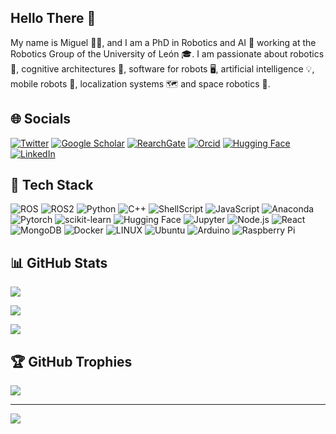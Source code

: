 ## Hello There 👋

My name is Miguel 👨‍🔬, and I am a PhD in Robotics and AI 🤖 working at the Robotics Group of the University of León 🎓. I am passionate about robotics 🤖, cognitive architectures 🧠, software for robots 🖥️, artificial intelligence 💡, mobile robots 🦿, localization systems 🗺 and space robotics 🚀.

## 🌐 Socials

[![Twitter](https://img.shields.io/badge/Twitter-000000?style=for-the-badge&logo=x&logoColor=white)](https://twitter.com/miggsant) [![Google Scholar](https://img.shields.io/badge/Google_Scholar-4285F4?style=for-the-badge&logo=google-scholar&logoColor=white)](https://scholar.google.es/citations?user=4D2C-_wAAAAJ&hl=es&oi=ao) [![RearchGate](https://img.shields.io/badge/Research_Gate-00CCBB.svg?&style=for-the-badge&logo=ResearchGate&logoColor=white)](https://www.researchgate.net/profile/Miguel-A-Gonzalez-Santamarta) [![Orcid](https://img.shields.io/badge/orcid-A6CE39?style=for-the-badge&logo=orcid&logoColor=white)](https://orcid.org/0000-0002-7658-8600) [![Hugging Face](https://img.shields.io/badge/%F0%9F%A4%97%20Hugging%20Face-white?style=for-the-badge)](https://huggingface.co/mgonzs13) [![LinkedIn](https://img.shields.io/badge/LinkedIn-0077B5?style=for-the-badge&logo=linkedin&logoColor=white)](https://www.linkedin.com/in/miguel-%C3%A1ngel-gonz%C3%A1lez-santamarta-3087ba181/)

## 🚀 Tech Stack

![ROS](https://img.shields.io/badge/ros-grey.svg?style=for-the-badge&logo=ros&logoColor=white) ![ROS2](https://img.shields.io/badge/ros%202-grey.svg?style=for-the-badge&logo=ros&logoColor=white) ![Python](https://img.shields.io/badge/python-3670A0?style=for-the-badge&logo=python&logoColor=ffdd54) ![C++](https://img.shields.io/badge/C%2B%2B-00599C?style=for-the-badge&logo=c%2B%2B&logoColor=white) ![ShellScript](https://img.shields.io/badge/Shell_Script-121011?style=for-the-badge&logo=gnu-bash&logoColor=white) ![JavaScript](https://img.shields.io/badge/javascript-%23323330.svg?style=for-the-badge&logo=javascript&logoColor=%23F7DF1E) ![Anaconda](https://img.shields.io/badge/Anaconda-%2344A833.svg?style=for-the-badge&logo=anaconda&logoColor=white) ![Pytorch](https://img.shields.io/badge/PyTorch-grey.svg?style=for-the-badge&logo=pytorch) ![scikit-learn](https://img.shields.io/badge/scikit--learn-%23F7931E.svg?style=for-the-badge&logo=scikit-learn&logoColor=white) ![Hugging Face](https://img.shields.io/badge/%F0%9F%A4%97%20Hugging%20Face-white?style=for-the-badge) ![Jupyter](https://img.shields.io/badge/Jupyter-Lab-F37626.svg?style=for-the-badge&logo=Jupyter) ![Node.js](https://img.shields.io/badge/Node.js-339933?style=for-the-badge&logo=node.js&logoColor=white) ![React](https://img.shields.io/badge/React-61DAFB?style=for-the-badge&logo=react&logoColor=black) ![MongoDB](https://img.shields.io/badge/MongoDB-%234ea94b.svg?style=for-the-badge&logo=mongodb&logoColor=white) ![Docker](https://img.shields.io/badge/docker-%230db7ed.svg?style=for-the-badge&logo=docker&logoColor=white) ![LINUX](https://img.shields.io/badge/Linux-FCC624?style=for-the-badge&logo=linux&logoColor=black) ![Ubuntu](https://img.shields.io/badge/Ubuntu-E95420?style=for-the-badge&logo=ubuntu&logoColor=black) ![Arduino](https://img.shields.io/badge/-Arduino-00979D?style=for-the-badge&logo=Arduino&logoColor=white) ![Raspberry Pi](https://img.shields.io/badge/-RaspberryPi-C51A4A?style=for-the-badge&logo=Raspberry-Pi)

## 📊 GitHub Stats

![](https://github-readme-stats-git-masterorgs-github-readme-stats-team.vercel.app/api?username=mgonzs13&theme=dark&hide_border=false&include_all_commits=false&count_private=false&show_icons=true&include_orgs=true&hide_rank=true)

![](https://github-readme-streak-stats.herokuapp.com/?user=mgonzs13&theme=dark&hide_border=false&card_width=600)

![](https://github-readme-stats.vercel.app/api/top-langs/?username=mgonzs13&theme=dark&layout=compact&size_weight=0.5&count_weight=0.5&langs_count=8&card_width=600)

<!-- ![](https://github-contributor-stats.vercel.app/api?username=mgonzs13&limit=8&theme=dark&combine_all_yearly_contributions=true&card_width=600&custom_title=Top%20Contributed%20GitHub%20Repositories) -->

## 🏆 GitHub Trophies

![](https://github-profile-trophy.vercel.app/?username=mgonzs13&theme=discord&no-frame=false&no-bg=false&margin-w=5)

---

[![](https://visitcount.itsvg.in/api?id=mgonzs13&icon=0&color=0)](https://visitcount.itsvg.in)
